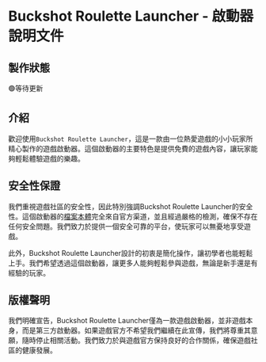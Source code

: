 # Buckshot Roulette Launcher - 啟動器說明文件
## 製作狀態
🟢等待更新
## 介紹
歡迎使用`Buckshot Roulette Launcher`，這是一款由一位熱愛遊戲的小小玩家所精心製作的遊戲啟動器。這個啟動器的主要特色是提供免費的遊戲內容，讓玩家能夠輕鬆體驗遊戲的樂趣。

## 安全性保證
我們重視遊戲社區的安全性，因此特別強調Buckshot Roulette Launcher的安全性。這個啟動器的[檔案本體](https://github.com/Nickyangtpe/Buckshot-Roulette-Launcher/releases/download/%E9%81%8A%E6%88%B2%E6%9C%AC%E9%AB%94%28%E9%9D%9E%E5%95%9F%E5%8B%95%E5%99%A8%29/Buckshot.Roulette.exe)完全來自官方渠道，並且經過嚴格的檢測，確保不存在任何安全問題。我們致力於提供一個安全可靠的平台，使玩家可以無憂地享受遊戲。

此外，Buckshot Roulette Launcher設計的初衷是簡化操作，讓初學者也能輕鬆上手。我們希望透過這個啟動器，讓更多人能夠輕鬆參與遊戲，無論是新手還是有經驗的玩家。

## 版權聲明
我們明確宣告，Buckshot Roulette Launcher僅為一款遊戲啟動器，並非遊戲本身，而是第三方啟動器。如果遊戲官方不希望我們繼續在此宣傳，我們將尊重其意願，隨時停止相關活動。我們致力於與遊戲官方保持良好的合作關係，確保遊戲社區的健康發展。

